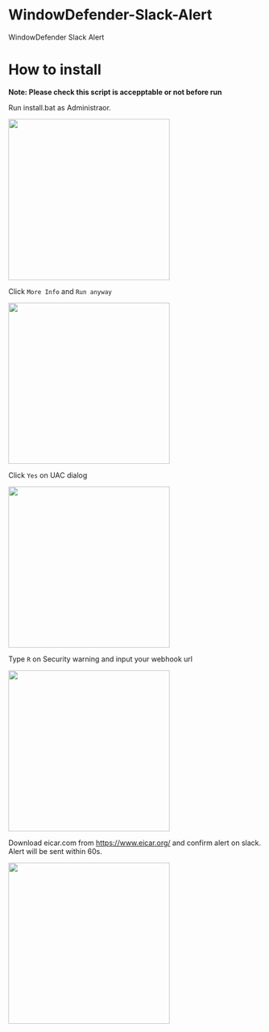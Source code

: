 # WindowDefender-Slack-Alert
WindowDefender Slack Alert

# How to install

**Note: Please check this script is accepptable or not before run**

Run install.bat as Administraor.

<img src="https://user-images.githubusercontent.com/7601382/77862094-447bba00-7254-11ea-9680-39929e1f3a1e.png" width="320">

Click `More Info` and `Run anyway`

<img src="https://user-images.githubusercontent.com/7601382/77862121-64ab7900-7254-11ea-8a97-7be342edfd91.png" width="320">

Click `Yes` on UAC dialog

<img src="https://user-images.githubusercontent.com/7601382/77862147-94f31780-7254-11ea-8938-944cf8ff31cd.png" width="320">

Type `R` on Security warning and input your webhook url

<img src="https://user-images.githubusercontent.com/7601382/77862237-0e8b0580-7255-11ea-9572-fb5d3e6deaad.png" width="320">

Download eicar.com from https://www.eicar.org/ and confirm alert on slack. Alert will be sent within 60s.

<img src="https://user-images.githubusercontent.com/7601382/77862289-73466000-7255-11ea-9413-964e1cccc8b1.png" width="320">

